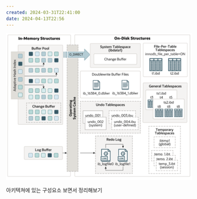 ```yaml
---
created: 2024-03-31T22:41:00
date: 2024-04-13T22:56
---
```

![Pasted image 20231026205445](real-resource-image/Pasted%20image%2020231026205445.png)

아키텍쳐에 있는 구성요소 보면서 정리해보기
